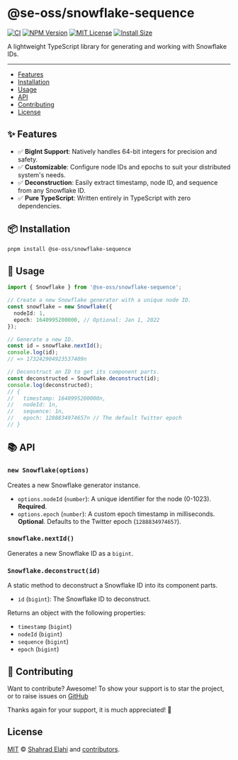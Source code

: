 # @se-oss/snowflake-sequence

[![CI](https://github.com/shahradelahi/snowflake-sequence/actions/workflows/ci.yml/badge.svg)](https://github.com/shahradelahi/snowflake-sequence/actions/workflows/ci.yml)
[![NPM Version](https://img.shields.io/npm/v/@se-oss/snowflake-sequence.svg)](https://www.npmjs.com/package/@se-oss/snowflake-sequence)
[![MIT License](https://img.shields.io/badge/License-MIT-blue.svg?style=flat)](/LICENSE)
[![Install Size](https://packagephobia.com/badge?p=@se-oss/snowflake-sequence)](https://packagephobia.com/result?p=@se-oss/snowflake-sequence)

A lightweight TypeScript library for generating and working with Snowflake IDs.

---

- [Features](#-features)
- [Installation](#-installation)
- [Usage](#-usage)
- [API](#-api)
- [Contributing](#-contributing)
- [License](#license)

## ✨ Features

- ✅ **BigInt Support**: Natively handles 64-bit integers for precision and safety.
- ✅ **Customizable**: Configure node IDs and epochs to suit your distributed system's needs.
- ✅ **Deconstruction**: Easily extract timestamp, node ID, and sequence from any Snowflake ID.
- ✅ **Pure TypeScript**: Written entirely in TypeScript with zero dependencies.

## 📦 Installation

```bash
pnpm install @se-oss/snowflake-sequence
```

## 📖 Usage

```typescript
import { Snowflake } from '@se-oss/snowflake-sequence';

// Create a new Snowflake generator with a unique node ID.
const snowflake = new Snowflake({
  nodeId: 1,
  epoch: 1640995200000, // Optional: Jan 1, 2022
});

// Generate a new ID.
const id = snowflake.nextId();
console.log(id);
// => 173242904923537409n

// Deconstruct an ID to get its component parts.
const deconstructed = Snowflake.deconstruct(id);
console.log(deconstructed);
// {
//   timestamp: 1640995200000n,
//   nodeId: 1n,
//   sequence: 1n,
//   epoch: 1288834974657n // The default Twitter epoch
// }
```

## 📚 API

### `new Snowflake(options)`

Creates a new Snowflake generator instance.

- `options.nodeId` (`number`): A unique identifier for the node (0-1023). **Required**.
- `options.epoch` (`number`): A custom epoch timestamp in milliseconds. **Optional**. Defaults to the Twitter epoch (`1288834974657`).

### `snowflake.nextId()`

Generates a new Snowflake ID as a `bigint`.

### `Snowflake.deconstruct(id)`

A static method to deconstruct a Snowflake ID into its component parts.

- `id` (`bigint`): The Snowflake ID to deconstruct.

Returns an object with the following properties:

- `timestamp` (`bigint`)
- `nodeId` (`bigint`)
- `sequence` (`bigint`)
- `epoch` (`bigint`)

## 🤝 Contributing

Want to contribute? Awesome! To show your support is to star the project, or to raise issues on [GitHub](httpss://github.com/shahradelahi/snowflake-sequence)

Thanks again for your support, it is much appreciated! 🙏

## License

[MIT](/LICENSE) © [Shahrad Elahi](https://github.com/shahradelahi) and [contributors](https://github.com/shahradelahi/snowflake-sequence/graphs/contributors).
